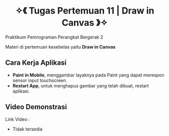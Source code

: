 <h1 align="center">✧《 Tugas Pertemuan 11 | Draw in Canvas 》✧</h1>
Praktikum Pemrograman Perangkat Bergerak 2

Materi di pertemuan kesebelas yaitu <strong>Draw in Canvas</strong>

## Cara Kerja Aplikasi
- **Paint in Mobile**, menggambar layaknya pada Paint yang dapat merespon sensor input touchscreen.
- **Restart App**, untuk menghapus gambar yang telah dibuat, restart aplikasi.

## Video Demonstrasi

Link Video : 
- Tidak tersedia
